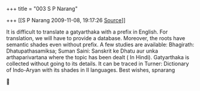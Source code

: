+++
title = "003 S P Narang"

+++
[[S P Narang	2009-11-08, 19:17:26 [Source](https://groups.google.com/g/bvparishat/c/HO01xZqdVp4)]]



It is difficult to translate a gatyarthaka with a prefix in English. For translation, we will have to provide a database. Moreover, the roots have semantic shades even without prefix. A few studies are available: Bhagirath: Dhatupathasamiksa; Suman Saini: Sanskrit ke Dhatu aur unka arthaparivartana where the topic has been dealt ( In Hindi). Gatyarthaka is collected without going to its details. It can be traced in Turner: Dictionary of Indo-Aryan with its shades in II languages. Best wishes, spnarang  



